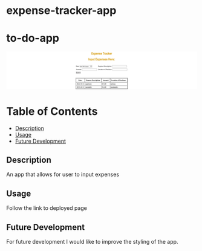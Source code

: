 # expense-tracker-app

# to-do-app

![expense-tracker-app](./assets/images/expense-tracker-app.png)

# Table of Contents
  - [Description](#description)
  - [Usage](#usage)
  - [Future Development](#futuredevelopment)

## Description
An app that allows for user to input expenses

## Usage
Follow the link to deployed page 

## Future Development
For future development I would like to improve the styling of the app.
